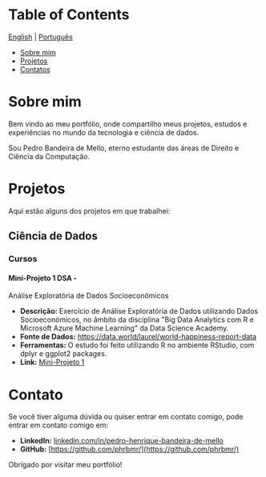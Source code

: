 # Table of Contents

[English](../index.md) | [Português](pt/indexpt.md)

- [Sobre mim](#about-me)
- [Projetos](#projects)
- [Contatos](#contact-me)

# Sobre mim

Bem vindo ao meu portfólio, onde compartilho meus projetos, estudos e experiências no mundo da tecnologia e ciência de dados.

Sou Pedro Bandeira de Mello, eterno estudante das áreas de Direito e Ciência da Computação.

# Projetos

Aqui estão alguns dos projetos em que trabalhei:

## Ciência de Dados

### Cursos
#### Mini-Projeto 1 DSA - 
Análise Exploratória de Dados Socioeconômicos

- **Descrição:** Exercício de Análise Exploratória de Dados utilizando Dados Socioeconómicos, no âmbito da disciplina "Big Data Analytics com R e Microsoft Azure Machine Learning" da Data Science Academy.
- **Fonte de Dados:** https://data.world/laurel/world-happiness-report-data
- **Ferramentas:** O estudo foi feito utilizando R no ambiente RStudio, com dplyr e ggplot2 packages.
- **Link:** [Mini-Projeto 1](projects/MiniProjeto1.html)

# Contato


Se você tiver alguma dúvida ou quiser entrar em contato comigo, pode entrar em contato comigo em:

- **LinkedIn:** [linkedin.com/in/pedro-henrique-bandeira-de-mello](https://br.linkedin.com/in/pedro-henrique-bandeira-de-mello-3a7705211)
- **GitHub:** [https://github.com/phrbmr/](https://github.com/phrbmr/)

Obrigado por visitar meu portfólio!